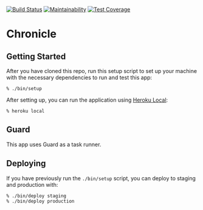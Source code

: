 [![Build Status](https://semaphoreci.com/api/v1/limeblast/chronicle/branches/master/badge.svg)](https://semaphoreci.com/limeblast/chronicle)
[![Maintainability](https://api.codeclimate.com/v1/badges/5625ecc91b5bc8ef09c9/maintainability)](https://codeclimate.com/github/UnknownTales/chronicle/maintainability)
[![Test Coverage](https://api.codeclimate.com/v1/badges/5625ecc91b5bc8ef09c9/test_coverage)](https://codeclimate.com/github/UnknownTales/chronicle/test_coverage)

# Chronicle

## Getting Started

After you have cloned this repo, run this setup script to set up your machine
with the necessary dependencies to run and test this app:

    % ./bin/setup

After setting up, you can run the application using [Heroku Local]:

    % heroku local

[Heroku Local]: https://devcenter.heroku.com/articles/heroku-local

## Guard

This app uses Guard as a task runner.

## Deploying

If you have previously run the `./bin/setup` script,
you can deploy to staging and production with:

    % ./bin/deploy staging
    % ./bin/deploy production

